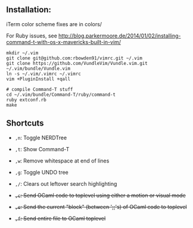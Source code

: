 ## Installation:

iTerm color scheme fixes are in colors/

For Ruby issues, see http://blog.parkermoore.de/2014/01/02/installing-command-t-with-os-x-mavericks-built-in-vim/

    mkdir ~/.vim
    git clone git@github.com:rbowden91/vimrc.git ~/.vim
    git clone https://github.com/VundleVim/Vundle.vim.git ~/.vim/bundle/Vundle.vim
    ln -s ~/.vim/.vimrc ~/.vimrc
    vim +PluginInstall +qall

    # compile Command-T stuff
    cd ~/.vim/bundle/Command-T/ruby/command-t
    ruby extconf.rb
    make

## Shortcuts

* `,n`: Toggle NERDTree
* `,t`: Show Command-T
* `,w`: Remove whitespace at end of lines
* `,g`: Toggle UNDO tree
* `,/`: Clears out leftover search highlighting

* ~~`,c`: Send OCaml code to toplevel using either a motion or visual mode~~
* ~~`,e`: Send the current "block" (between ';;'s) of OCaml code to toplevel~~
* ~~`,f`: Send entire file to OCaml toplevel~~
